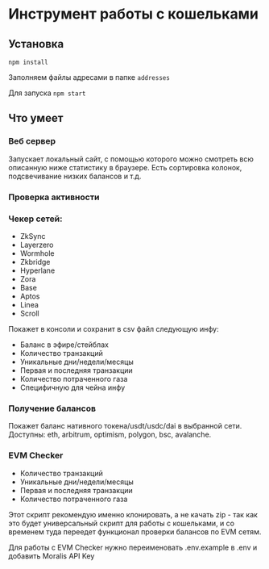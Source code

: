 # Инструмент работы с кошельками
## Установка
`npm install` 

Заполняем файлы адресами в папке `addresses`

Для запуска `npm start`

## Что умеет

### Веб сервер

Запускает локальный сайт, с помощью которого можно смотреть всю описанную ниже статистику в браузере. Есть сортировка колонок, подсвечивание низких балансов и т.д.  

### Проверка активности

### Чекер сетей:
* ZkSync
* Layerzero
* Wormhole
* Zkbridge
* Hyperlane
* Zora
* Base
* Aptos
* Linea
* Scroll

Покажет в консоли и сохранит в csv файл следующую инфу:
* Баланс в эфире/стейблах
* Количество транзакций
* Уникальные дни/недели/месяцы
* Первая и последняя транзакции
* Количество потраченного газа
* Специфичную для чейна инфу

### Получение балансов

Покажет баланс нативного токена/usdt/usdc/dai в выбранной сети. Доступны: eth, arbitrum, optimism, polygon, bsc, avalanche.

### EVM Checker

* Количество транзакций
* Уникальные дни/недели/месяцы
* Первая и последняя транзакции
* Количество потраченного газа

Этот скрипт рекомендую именно клонировать, а не качать zip - так как это будет универсальный скрипт для работы с кошельками, и со временем туда переедет функционал проверки балансов по EVM сетям.

Для работы с EVM Checker нужно переименовать .env.example в .env и добавить Moralis API Key
